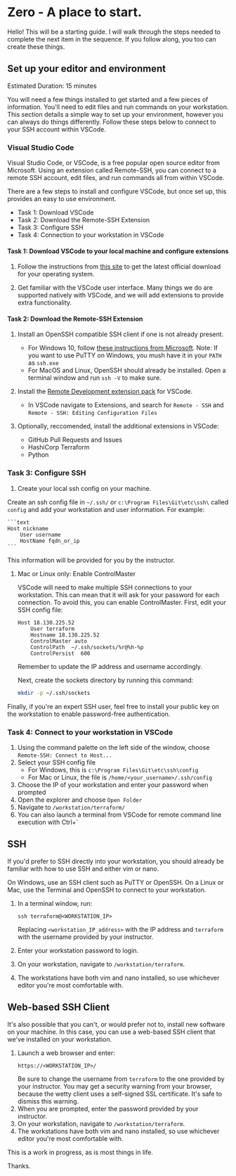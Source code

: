 # Zero - A place to start.

Hello!  This will be a starting guide.  I will walk through the steps needed to complete the next item in the sequence.  If you follow along, you too can create these things.

## Set up your editor and environment

Estimated Duration: 15 minutes

You will need a few things installed to get started and a few pieces of information.  You'll need to edit files and run commands on your workstation.  This section details a simple way to set up your environment, however you can always do things differently.  Follow these steps below to connect to your SSH account within VSCode.

### Visual Studio Code

Visual Studio Code, or VSCode, is a free popular open source editor from Microsoft. Using an extension called Remote-SSH, you can connect to a remote SSH account, edit files, and run commands all from within VSCode.

There are a few steps to install and configure VSCode, but once set up, this provides an easy to use environment.

- Task 1: Download VSCode
- Task 2: Download the Remote-SSH Extension
- Task 3: Configure SSH
- Task 4: Connection to your workstation in VSCode

#### Task 1: Download VSCode to your local machine and configure extensions

1. Follow the instructions from [this site](https://code.visualstudio.com/download) to get the latest official download for your operating system.

1. Get familiar with the VSCode user interface. Many things we do are supported natively with VSCode, and we will add extensions to provide extra functionality.

#### Task 2: Download the Remote-SSH Extension

1. Install an OpenSSH compatible SSH client if one is not already present.
    - For Windows 10, follow [these instructions from Microsoft](https://docs.microsoft.com/en-us/windows-server/administration/openssh/openssh_install_firstuse).
      Note: If you want to use PuTTY on Windows, you mush have it in your `PATH` as `ssh.exe`
    - For MacOS and Linux, OpenSSH should already be installed. Open a terminal window and run `ssh -V` to make sure.

1. Install the [Remote Development extension pack](https://aka.ms/vscode-remote/download/extension) for VSCode.
    - In VSCode navigate to Extensions, and search for `Remote - SSH` and `Remote - SSH: Editing Configuration Files`

1. Optionally, reccomended, install the additional extensions in VSCode:
    - GitHub Pull Requests and Issues
    - HashiCorp Terraform
    - Python

### Task 3: Configure SSH

1. Create your local ssh config on your machine.

Create an ssh config file in `~/.ssh/` or `c:\Program Files\Git\etc\ssh\` called `config` and add your workstation and user information.  For example:

    ```text
    Host nickname
        User username
        HostName fqdn_or_ip
    ```
    
This information will be provided for you by the instructor.

1. Mac or Linux only: Enable ControlMaster

    VSCode will need to make multiple SSH connections to your workstation. This can mean that it will ask for your password for each connection. To avoid this, you can enable ControlMaster. First, edit your SSH config file:

    ```text
    Host 18.130.225.52
        User terraform
        Hostname 18.130.225.52
        ControlMaster auto
        ControlPath  ~/.ssh/sockets/%r@%h-%p
        ControlPersist  600        
    ```
    Remember to update the IP address and username accordingly.

    Next, create the sockets directory by running this command:

    ```sh
    mkdir -p ~/.ssh/sockets
    ```

Finally, if you're an expert SSH user, feel free to install your public key on the workstation to enable password-free authentication.

### Task 4: Connect to your workstation in VSCode

1. Using the command palette on the left side of the window, choose `Remote-SSH: Connect to Host...`
1. Select your SSH config file
    - For Windows, this is `c:\Program Files\Git\etc\ssh\config`
    - For Mac or Linux, the file is `/home/<your_username>/.ssh/config`
1. Choose the IP of your workstation and enter your password when prompted
1. Open the explorer and choose `Open Folder`
1. Navigate to `/workstation/terraform/`
1. You can also launch a terminal from VSCode for remote command line execution with Ctrl+`

## SSH

If you'd prefer to SSH directly into your workstation, you should already be familiar with how to use SSH and either vim or nano.

On Windows, use an SSH client such as PuTTY or OpenSSH. On a Linux or Mac, use the Terminal and OpenSSH to connect to your workstation.

1. In a terminal window, run:

    ```text
    ssh terraform@<WORKSTATION_IP>
    ```

    Replacing `<workstation_IP_address>` with the IP address and `terraform` with the username provided by your instructor.
1. Enter your workstation password to login.
1. On your workstation, navigate to `/workstation/terraform`.
1. The workstations have both vim and nano installed, so use whichever editor you're most comfortable with.

## Web-based SSH Client

It's also possible that you can't, or would prefer not to, install new software on your machine. In this case, you can use a web-based SSH client that we've installed on your workstation.

1. Launch a web browser and enter:
    ```text
    https://<WORKSTATION_IP>/
    ```
    Be sure to change the username from `terraform` to the one provided by your instructor. You may get a security warning from your browser, because the wetty client uses a self-signed SSL certificate. It's safe to dismiss this warning.
1. When you are prompted, enter the password provided by your instructor.
1. On your workstation, navigate to `/workstation/terraform`.
1. The workstations have both vim and nano installed, so use whichever editor you're most comfortable with.

This is a work in progress, as is most things in life.

Thanks.